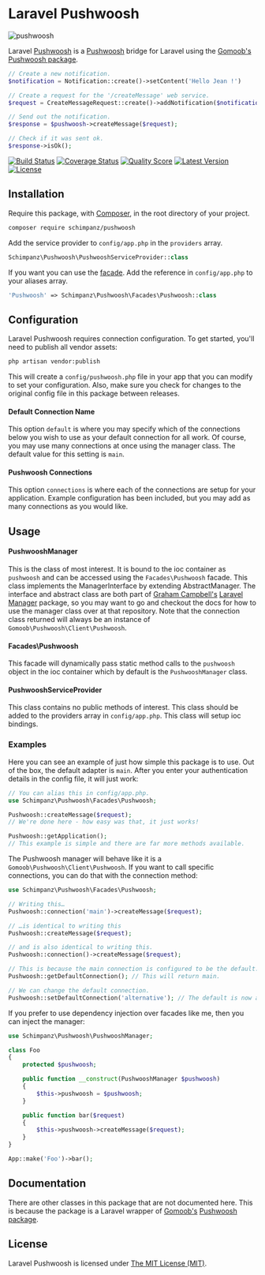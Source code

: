 # Laravel Pushwoosh

![pushwoosh](https://cloud.githubusercontent.com/assets/499192/8821146/a92e1c3a-305b-11e5-86d2-4f57c572e7d1.png)

Laravel [Pushwoosh](https://www.pushwoosh.com) is a [Pushwoosh](https://www.pushwoosh.com) bridge for Laravel using the [Gomoob's](https://github.com/gomoob) [Pushwoosh package](https://github.com/gomoob/php-pushwoosh).

```php
// Create a new notification.
$notification = Notification::create()->setContent('Hello Jean !')

// Create a request for the '/createMessage' web service.
$request = CreateMessageRequest::create()->addNotification($notification);

// Send out the notification.
$response = $pushwoosh->createMessage($request);

// Check if it was sent ok.
$response->isOk();
```

[![Build Status](https://img.shields.io/travis/schimpanz/Laravel-Pushwoosh/master.svg?style=flat)](https://travis-ci.org/schimpanz/Laravel-Pushwoosh)
[![Coverage Status](https://img.shields.io/scrutinizer/coverage/g/schimpanz/Laravel-Pushwoosh.svg?style=flat)](https://scrutinizer-ci.com/g/schimpanz/Laravel-Pushwoosh/code-structure)
[![Quality Score](https://img.shields.io/scrutinizer/g/schimpanz/Laravel-Pushwoosh.svg?style=flat)](https://scrutinizer-ci.com/g/schimpanz/Laravel-Pushwoosh)
[![Latest Version](https://img.shields.io/github/release/schimpanz/Laravel-Pushwoosh.svg?style=flat)](https://github.com/schimpanz/Laravel-Pushwoosh/releases)
[![License](https://img.shields.io/packagist/l/schimpanz/pushwoosh.svg?style=flat)](https://packagist.org/packages/schimpanz/pushwoosh)

## Installation
Require this package, with [Composer](https://getcomposer.org/), in the root directory of your project.

```bash
composer require schimpanz/pushwoosh
```

Add the service provider to ```config/app.php``` in the `providers` array.

```php
Schimpanz\Pushwoosh\PushwooshServiceProvider::class
```

If you want you can use the [facade](http://laravel.com/docs/facades). Add the reference in ```config/app.php``` to your aliases array.

```php
'Pushwoosh' => Schimpanz\Pushwoosh\Facades\Pushwoosh::class
```

## Configuration

Laravel Pushwoosh requires connection configuration. To get started, you'll need to publish all vendor assets:

```bash
php artisan vendor:publish
```

This will create a `config/pushwoosh.php` file in your app that you can modify to set your configuration. Also, make sure you check for changes to the original config file in this package between releases.

#### Default Connection Name

This option `default` is where you may specify which of the connections below you wish to use as your default connection for all work. Of course, you may use many connections at once using the manager class. The default value for this setting is `main`.

#### Pushwoosh Connections

This option `connections` is where each of the connections are setup for your application. Example configuration has been included, but you may add as many connections as you would like.

## Usage

#### PushwooshManager

This is the class of most interest. It is bound to the ioc container as `pushwoosh` and can be accessed using the `Facades\Pushwoosh` facade. This class implements the ManagerInterface by extending AbstractManager. The interface and abstract class are both part of [Graham Campbell's](https://github.com/GrahamCampbell) [Laravel Manager](https://github.com/GrahamCampbell/Laravel-Manager) package, so you may want to go and checkout the docs for how to use the manager class over at that repository. Note that the connection class returned will always be an instance of `Gomoob\Pushwoosh\Client\Pushwoosh`.

#### Facades\Pushwoosh

This facade will dynamically pass static method calls to the `pushwoosh` object in the ioc container which by default is the `PushwooshManager` class.

#### PushwooshServiceProvider

This class contains no public methods of interest. This class should be added to the providers array in `config/app.php`. This class will setup ioc bindings.

### Examples
Here you can see an example of just how simple this package is to use. Out of the box, the default adapter is `main`. After you enter your authentication details in the config file, it will just work:

```php
// You can alias this in config/app.php.
use Schimpanz\Pushwoosh\Facades\Pushwoosh;

Pushwoosh::createMessage($request);
// We're done here - how easy was that, it just works!

Pushwoosh::getApplication();
// This example is simple and there are far more methods available.
```

The Pushwoosh manager will behave like it is a `Gomoob\Pushwoosh\Client\Pushwoosh`. If you want to call specific connections, you can do that with the connection method:

```php
use Schimpanz\Pushwoosh\Facades\Pushwoosh;

// Writing this…
Pushwoosh::connection('main')->createMessage($request);

// …is identical to writing this
Pushwoosh::createMessage($request);

// and is also identical to writing this.
Pushwoosh::connection()->createMessage($request);

// This is because the main connection is configured to be the default.
Pushwoosh::getDefaultConnection(); // This will return main.

// We can change the default connection.
Pushwoosh::setDefaultConnection('alternative'); // The default is now alternative.
```

If you prefer to use dependency injection over facades like me, then you can inject the manager:

```php
use Schimpanz\Pushwoosh\PushwooshManager;

class Foo
{
	protected $pushwoosh;

	public function __construct(PushwooshManager $pushwoosh)
	{
		$this->pushwoosh = $pushwoosh;
	}

	public function bar($request)
	{
		$this->pushwoosh->createMessage($request);
	}
}

App::make('Foo')->bar();
```

## Documentation
There are other classes in this package that are not documented here. This is because the package is a Laravel wrapper of [Gomoob's](https://github.com/gomoob) [Pushwoosh package](https://github.com/gomoob/php-pushwoosh).

## License

Laravel Pushwoosh is licensed under [The MIT License (MIT)](LICENSE).
